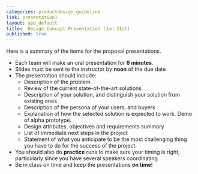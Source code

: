 ```yaml
---
categories: productdesign_guideline
link: presentation1
layout: apd_default
title:  Design Concept Presentation (Jan 31st)
published: true
---
```

Here is a summary of the items for the proposal presentations. 

* Each team will make an oral presentation for **6 minutes**.
* Slides must be sent to the instructor by **noon** of the due date
* The presentation should include:
    * Description of the problem 
    * Review of the current state-of-the-art solutions
    * Description of your solution, and distinguish your solution from existing ones
    * Description of the persona of your users, and buyers
    * Explanation of how the selected solution is expected to work. Demo of alpha prototype. 
    * Design attributes, objectives and requirements summary
    * List of immediate next steps in the project
    * Statement of what you anticipate to be the most challenging thing you have to do for the success of the project.
* You should also do **practice** runs to make sure your timing is right, particularly since you have several speakers coordinating.
* Be in class on time and keep the presentations **on time**!
